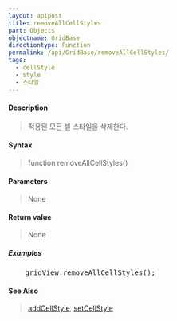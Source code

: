 ```yaml
---
layout: apipost
title: removeAllCellStyles
part: Objects
objectname: GridBase
directiontype: Function
permalink: /api/GridBase/removeAllCellStyles/
tags:
  - cellStyle
  - style
  - 스타일
---
```


#### Description

> 적용된 모든 셀 스타일을 삭제한다.

#### Syntax

> function removeAllCellStyles()

#### Parameters

> None

#### Return value

> None

##### Examples 

<pre class="prettyprint">
    gridView.removeAllCellStyles();
</pre>

#### See Also
> [addCellStyle](/api/GridBase/addCellStyle), [setCellStyle](/api/GridBase/setCellStyle)